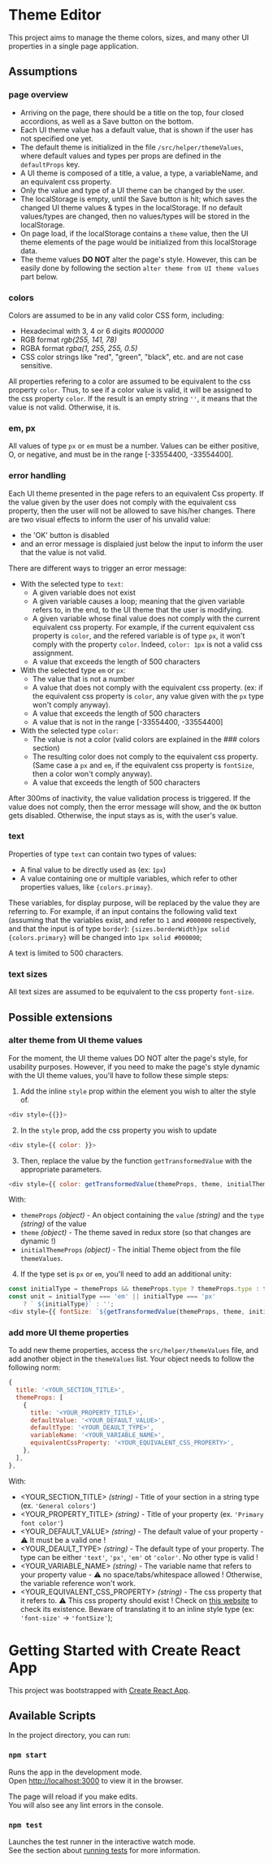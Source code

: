 # Theme Editor

This project aims to manage the theme colors, sizes, and many other UI properties in a single page application.

## Assumptions

### page overview
- Arriving on the page, there should be a title on the top, four closed accordions, as well as a Save button on the bottom.
- Each UI theme value has a default value, that is shown if the user has not specified one yet.
- The default theme is initialized in the file `/src/helper/themeValues`, where default values and types per props are defined in the `defaultProps` key.
- A UI theme is composed of a title, a value, a type, a variableName, and an equivalent css property.
- Only the value and type of a UI theme can be changed by the user.
- The localStorage is empty, until the Save button is hit; which saves the changed UI theme values & types in the localStorage. If no default values/types are changed, then no values/types will be stored in the localStorage.
- On page load, if the localStorage contains a `theme` value, then the UI theme elements of the page would be initialized from this localStorage data.
- The theme values **DO NOT** alter the page's style. However, this can be easily done by following the section `alter theme from UI theme values` part below.

### colors
Colors are assumed to be in any valid color CSS form, including:
- Hexadecimal with 3, 4 or 6 digits _#000000_
- RGB format _rgb(255, 141, 78)_
- RGBA format _rgba(1, 255, 255, 0.5)_
- CSS color strings like "red", "green", "black", etc. and are not case sensitive.

All properties refering to a color are assumed to be equivalent to the css property `color`.
Thus, to see if a color value is valid, it will be assigned to the css property `color`. If the result is an empty string `''`, it means that the value is not valid. Otherwise, it is.

### em, px
All values of type `px` or `em` must be a number. Values can be either positive, O, or negative, and must be in the range [-33554400, -33554400].

### error handling
Each UI theme presented in the page refers to an equivalent Css property.
If the value given by the user does not comply with the equivalent css property, then the user will not be allowed to save his/her changes. There are two visual effects to inform the user of his unvalid value:
- the 'OK' button is disabled
- and an error message is displaied just below the input to inform the user that the value is not valid.

There are different ways to trigger an error message:
- With the selected type to `text`:
  - A given variable does not exist
  - A given variable causes a loop; meaning that the given variable refers to, in the end, to the UI theme that the user is modifying.
  - A given variable whose final value does not comply with the current equivalent css property. For example, if the current equivalent css property is `color`, and the refered variable is of type `px`, it won't comply with the property `color`. Indeed, `color: 1px` is not a valid css assignment.
  - A value that exceeds the length of 500 characters
- With the selected type `em` or `px`:
  - The value that is not a number
  - A value that does not comply with the equivalent css property. (ex: if the equivalent css property is `color`, any value given with the `px` type won't comply anyway).
  - A value that exceeds the length of 500 characters
  - A value that is not in the range [-33554400, -33554400]
- With the selected type `color`:
  - The value is not a color (valid colors are explained in the ### colors section)
  - The resulting color does not comply to the equivalent css property. (Same case a `px` and `em`, if the equivalent css property is `fontSize`, then a color won't comply anyway).
  - A value that exceeds the length of 500 characters

After 300ms of inactivity, the value validation process is triggered. If the value does not comply, then the error message will show, and the `OK` button gets disabled. Otherwise, the input stays as is, with the user's value.

### text
Properties of type `text` can contain two types of values:
- A final value to be directly used as (ex: `1px`)
- A value containing one or multiple variables, which refer to other properties values, like `{colors.primay}`.

These variables, for display purpose, will be replaced by the value they are referring to.
For example, if an input contains the following valid text (assuming that the variables exist, and refer to `1` and `#000000` respectively, and that the input is of type `border`):
`{sizes.borderWidth}px solid {colors.primary}` will be changed into `1px solid #000000`;

A text is limited to 500 characters.

### text sizes

All text sizes are assumed to be equivalent to the css property `font-size`.

## Possible extensions

### alter theme from UI theme values

For the moment, the UI theme values DO NOT alter the page's style, for usability purposes.
However, if you need to make the page's style dynamic with the UI theme values, you'll have to follow these simple steps:
1. Add the inline `style` prop within the element you wish to alter the style of.
```js
<div style={{}}>
```

2. In the `style` prop, add the css property you wish to update
```js
<div style={{ color: }}>
```

3. Then, replace the value by the function `getTransformedValue` with the appropriate parameters.
```js
<div style={{ color: getTransformedValue(themeProps, theme, initialThemeProps) }}>
```
With:
* `themeProps` _(object)_ - An object containing the `value` _(string)_ and the `type` _(string)_ of the value
* `theme` _(object)_ - The theme saved in redux store (so that changes are dynamic !)
* `initialThemeProps` _(object)_ - The initial Theme object from the file `themeValues`.

4. If the type set is `px` or `em`, you'll need to add an additional unity:
```js
const initialType = themeProps && themeProps.type ? themeProps.type : themeLine.defaultType;
const unit = initialType === 'em' || initialType === 'px'
    ? ` ${initialType}` : '';
<div style={{ fontSize: `${getTransformedValue(themeProps, theme, initialThemeProps)}${unit}` }}>
```

### add more UI theme properties

To add new theme properties, access the `src/helper/themeValues` file, and add another object in the `themeValues` list.
Your object needs to follow the following norm:
```js
{
  title: '<YOUR_SECTION_TITLE>',
  themeProps: [
    {
      title: '<YOUR_PROPERTY_TITLE>',
      defaultValue: '<YOUR_DEFAULT_VALUE>',
      defaultType: '<YOUR_DEAULT_TYPE>',
      variableName: '<YOUR_VARIABLE_NAME>',
      equivalentCssProperty: '<YOUR_EQUIVALENT_CSS_PROPERTY>',
    },
  ],
},
```
With:
* <YOUR_SECTION_TITLE> _(string)_ - Title of your section in a string type (ex. `'General colors'`)
* <YOUR_PROPERTY_TITLE> _(string)_ - Title of your property (ex. `'Primary font color'`)
* <YOUR_DEFAULT_VALUE> _(string)_ - The default value of your property - :warning: It must be a valid one !
* <YOUR_DEAULT_TYPE> _(string)_ - The default type of your property. The type can be either `'text'`, `'px'`, `'em'` ot `'color'`. No other type is valid !
* <YOUR_VARIABLE_NAME> _(string)_ - The variable name that refers to your property value - :warning: no space/tabs/whitespace allowed ! Otherwise, the variable reference won't work.
* <YOUR_EQUIVALENT_CSS_PROPERTY> _(string)_ - The css property that it refers to. :warning: This css property should exist ! Check on [this website](https://www.w3schools.com/cssref/) to check its existence. Beware of translating it to an inline style type (ex: `'font-size'` -> `'fontSize'`);

# Getting Started with Create React App

This project was bootstrapped with [Create React App](https://github.com/facebook/create-react-app).

## Available Scripts

In the project directory, you can run:

### `npm start`

Runs the app in the development mode.\
Open [http://localhost:3000](http://localhost:3000) to view it in the browser.

The page will reload if you make edits.\
You will also see any lint errors in the console.

### `npm test`

Launches the test runner in the interactive watch mode.\
See the section about [running tests](https://facebook.github.io/create-react-app/docs/running-tests) for more information.
